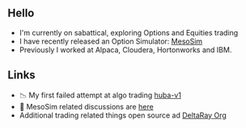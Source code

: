 ## Hello

 * I'm currently on sabattical, exploring Options and Equities trading
 * I have recently released an Option Simulator: [MesoSim](https://deltaray.io)
 * Previously I worked at Alpaca, Cloudera, Hortonworks and IBM.

## Links

 * :chart_with_downwards_trend: My first failed attempt at algo trading [huba-v1](https://github.com/tibkiss/huba-v1)
 * :mega: MesoSim related discussions are [here](https://github.com/deltaray-io/mesosim-tracker/discussions)
 * Additional trading related things open source ad [DeltaRay Org](https://github.com/deltaray-io)

